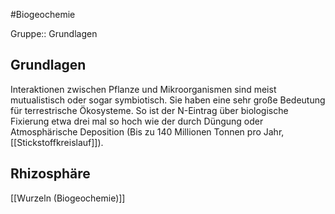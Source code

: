 #Biogeochemie 

Gruppe:: Grundlagen

## Grundlagen

Interaktionen zwischen Pflanze und Mikroorganismen sind meist mutualistisch oder sogar symbiotisch. Sie haben eine sehr große Bedeutung für terrestrische Ökosysteme. So ist der N-Eintrag über biologische Fixierung etwa drei mal so hoch wie der durch Düngung oder Atmosphärische Deposition (Bis zu 140 Millionen Tonnen pro Jahr, [[Stickstoffkreislauf]]).

## Rhizosphäre

[[Wurzeln (Biogeochemie)]]